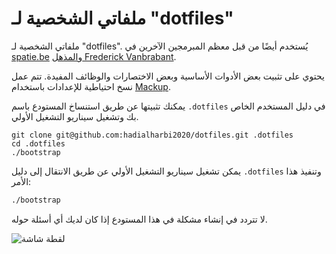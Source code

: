 # ملفاتي الشخصية لـ "dotfiles"

ملفاتي الشخصية لـ "dotfiles". يُستخدم أيضًا من قبل معظم المبرمجين الآخرين في [spatie.be](http://spatie.be) و[المذهل Frederick Vanbrabant](https://twitter.com/maybeFrederick/status/912620087538016257).

يحتوي على تثبيت بعض الأدوات الأساسية وبعض الاختصارات والوظائف المفيدة. تتم عمل نسخ احتياطية للإعدادات باستخدام [Mackup](https://github.com/lra/mackup).

يمكنك تثبيتها عن طريق استنساخ المستودع باسم `.dotfiles` في دليل المستخدم الخاص بك وتشغيل سيناريو التشغيل الأولي.

```
git clone git@github.com:hadialharbi2020/dotfiles.git .dotfiles
cd .dotfiles
./bootstrap
```

يمكن تشغيل سيناريو التشغيل الأولي عن طريق الانتقال إلى دليل `.dotfiles` وتنفيذ هذا الأمر:

```bash
./bootstrap
```

لا تتردد في إنشاء مشكلة في هذا المستودع إذا كان لديك أي أسئلة حوله.

![لقطة شاشة](https://hadialharbi2020.github.io/dotfiles/screenshot.png)
